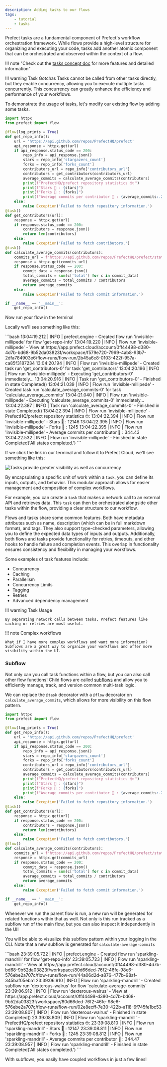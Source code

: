 ```yaml
---
description: Adding tasks to our flows
tags:
    - tutorial
    - tasks
---
```


Prefect tasks are a fundamental component of Prefect's workflow orchestration framework. While flows provide a high-level structure for organizing and executing your code, tasks add another atomic component that can be orchestrated and observed within the context of a flow. 

!!! note "Check out the [tasks concept doc](/docs/concepts/tasks.md) for more features and detailed information"

!!! warning Task Gotchas 
    Tasks cannot be called from other tasks directly, but they enable concurrency, allowing you to execute multiple tasks concurrently. This concurrency can greatly enhance the efficiency and performance of your workflows.

To demonstrate the usage of tasks, let's modify our existing flow by adding some tasks. 

```python
import httpx
from prefect import flow

@flow(log_prints = True)
def get_repo_info():
    url = 'https://api.github.com/repos/PrefectHQ/prefect'
    api_response = httpx.get(url)
    if api_response.status_code == 200:
        repo_info = api_response.json()
        stars = repo_info['stargazers_count']
        forks = repo_info['forks_count']
        contributors_url = repo_info['contributors_url']
        contributors = get_contributors(contributors_url)
        average_commits = calculate_average_commits(contributors)
        print(f"PrefectHQ/prefect repository statistics 🤓:")
        print(f"Stars 🌠 : {stars}")
        print(f"Forks 🍴 : {forks}")
        print(f"Average commits per contributor 💌 : {average_commits:.2f}")
    else:
        raise Exception('Failed to fetch repository information.')
@task()
def get_contributors(url):
    response = httpx.get(url)
    if response.status_code == 200:
        contributors = response.json()
        return len(contributors)
    else:
        raise Exception('Failed to fetch contributors.')
@task()
def calculate_average_commits(contributors):
    commits_url = f'https://api.github.com/repos/PrefectHQ/prefect/stats/contributors'
    response = httpx.get(commits_url)
    if response.status_code == 200:
        commit_data = response.json()
        total_commits = sum(c['total'] for c in commit_data)
        average_commits = total_commits / contributors
        return average_commits
    else:
        raise Exception('Failed to fetch commit information.')

if __name__ == '__main__':
    get_repo_info()
```

Now run your flow in the terminal

Locally we'll see something like this: 
<div class="terminal">
```bash
13:04:19.212 | INFO    | prefect.engine - Created flow run 'invisible-millipede' for flow 'get-repo-info'
13:04:19.220 | INFO    | Flow run 'invisible-millipede' - View at https://app.prefect.cloud/account/0ff44498-d380-4d7b-bd68-9b52da03823f/workspace/f579e720-7969-4ab8-93b7-2dfa784903e6/flow-runs/flow-run/2b45a6c8-0103-422f-957a-ca85f3187234
13:04:20.194 | INFO    | Flow run 'invisible-millipede' - Created task run 'get_contributors-0' for task 'get_contributors'
13:04:20.196 | INFO    | Flow run 'invisible-millipede' - Executing 'get_contributors-0' immediately...
13:04:20.916 | INFO    | Task run 'get_contributors-0' - Finished in state Completed()
13:04:21.039 | INFO    | Flow run 'invisible-millipede' - Created task run 'calculate_average_commits-0' for task 'calculate_average_commits'
13:04:21.040 | INFO    | Flow run 'invisible-millipede' - Executing 'calculate_average_commits-0' immediately...
13:04:22.387 | INFO    | Task run 'calculate_average_commits-0' - Finished in state Completed()
13:04:22.394 | INFO    | Flow run 'invisible-millipede' - PrefectHQ/prefect repository statistics 🤓:
13:04:22.394 | INFO    | Flow run 'invisible-millipede' - Stars 🌠 : 12146
13:04:22.395 | INFO    | Flow run 'invisible-millipede' - Forks 🍴 : 1245
13:04:22.395 | INFO    | Flow run 'invisible-millipede' - Average commits per contributor 💌 : 344.43
13:04:22.532 | INFO    | Flow run 'invisible-millipede' - Finished in state Completed('All states completed.')
```
</div>

If we click the link in our terminal and follow it to Prefect Cloud, we'll see something like this:

![Tasks provide greater visibility as well as concurrency](/img/tutorial/cloud-flow-run.png)

By encapsulating a specific unit of work within a `task`, you can define its inputs, outputs, and behavior. This modular approach allows for easier management and composition of complex workflows.

For example, you can create a `task` that makes a network call to an external API and retrieves data. This `task` can then be orchestrated alongside other tasks within the flow, providing a clear structure to our workflow.

Flows and tasks share some common features. Both have metadata attributes such as name, description (which can be in full markdown format), and tags. They also support type-checked parameters, allowing you to define the expected data types of inputs and outputs. Additionally, both flows and tasks provide functionality for retries, timeouts, and other hooks to handle failure and completion events. This overlap in functionality ensures consistency and flexibility in managing your workflows.

Some examples of task features include:

- Concurrency
- Caching
- Parallelism
- Concurrency Limits
- Tagging
- Retries
- Advanced dependency management

!!! warning Task Usage

    By separating network calls between tasks, Prefect features like caching or retries are most useful.

!!! note Complex workflows

    What if I have more complex workflows and want more information? 
    Subflows are a great way to organize your workflows and offer more visibility within the UI. 

### Subflow

Not only can you call task functions within a flow, but you can also call other flow functions! Child flows are called [subflows](https://docs.prefect.io/concepts/flows/#composing-flows) and allow you to efficiently manage, track, and version common multi-task logic.

We can replace the `@task` decorator with a `@flow` decorator on `calculate_average_commits`, which allows for more visibility on this flow pattern. 
```python
import httpx
from prefect import flow

@flow(log_prints = True)
def get_repo_info():
    url = 'https://api.github.com/repos/PrefectHQ/prefect'
    api_response = httpx.get(url)
    if api_response.status_code == 200:
        repo_info = api_response.json()
        stars = repo_info['stargazers_count']
        forks = repo_info['forks_count']
        contributors_url = repo_info['contributors_url']
        contributors = get_contributors(contributors_url)
        average_commits = calculate_average_commits(contributors)
        print(f"PrefectHQ/prefect repository statistics 🤓:")
        print(f"Stars 🌠 : {stars}")
        print(f"Forks 🍴 : {forks}")
        print(f"Average commits per contributor 💌 : {average_commits:.2f}")
    else:
        raise Exception('Failed to fetch repository information.')
@task()
def get_contributors(url):
    response = httpx.get(url)
    if response.status_code == 200:
        contributors = response.json()
        return len(contributors)
    else:
        raise Exception('Failed to fetch contributors.')
@flow()
def calculate_average_commits(contributors):
    commits_url = f'https://api.github.com/repos/PrefectHQ/prefect/stats/contributors'
    response = httpx.get(commits_url)
    if response.status_code == 200:
        commit_data = response.json()
        total_commits = sum(c['total'] for c in commit_data)
        average_commits = total_commits / contributors
        return average_commits
    else:
        raise Exception('Failed to fetch commit information.')

if __name__ == '__main__':
    get_repo_info()
```

Whenever we run the parent flow is run, a new run will be generated for related functions within that as well. Not only is this run tracked as a subflow run of the main flow, but you can also inspect it independently in the UI!

You will be able to visualize this subflow pattern within your logging in the CLI. Note that a new subflow is generated for `calculate-average-commits`
<div class="terminal">
```bash
23:39:05.722 | INFO    | prefect.engine - Created flow run 'sparkling-mandrill' for flow 'get-repo-info'
23:39:05.723 | INFO    | Flow run 'sparkling-mandrill' - View at https://app.prefect.cloud/account/0ff44498-d380-4d7b-bd68-9b52da03823f/workspace/80d66ded-76f2-46fe-98e6-576ebe2a707c/flow-runs/flow-run/44a06d2d-a876-477b-98af-345baf05eba1
23:39:06.910 | INFO    | Flow run 'sparkling-mandrill' - Created subflow run 'dexterous-walrus' for flow 'calculate-average-commits'
23:39:06.912 | INFO    | Flow run 'dexterous-walrus' - View at https://app.prefect.cloud/account/0ff44498-d380-4d7b-bd68-9b52da03823f/workspace/80d66ded-76f2-46fe-98e6-576ebe2a707c/flow-runs/flow-run/02e8ecff-7e30-422b-a118-6f745fe1bc53
23:39:08.807 | INFO    | Flow run 'dexterous-walrus' - Finished in state Completed()
23:39:08.809 | INFO    | Flow run 'sparkling-mandrill' - PrefectHQ/prefect repository statistics 🤓:
23:39:08.810 | INFO    | Flow run 'sparkling-mandrill' - Stars 🌠 : 12147
23:39:08.811 | INFO    | Flow run 'sparkling-mandrill' - Forks 🍴 : 1245
23:39:08.812 | INFO    | Flow run 'sparkling-mandrill' - Average commits per contributor 💌 : 344.47
23:39:08.957 | INFO    | Flow run 'sparkling-mandrill' - Finished in state Completed('All states completed.')
```
</div>

With subflows, you easily have coupled workflows in just a few lines!

